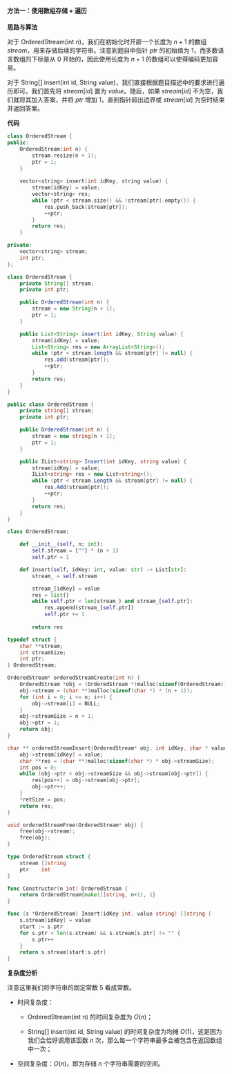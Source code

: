 #### 方法一：使用数组存储 + 遍历

**思路与算法**

对于 $\text{OrderedStream(int n)}$，我们在初始化时开辟一个长度为 $n+1$ 的数组 $\textit{stream}$，用来存储后续的字符串。注意到题目中指针 $\textit{ptr}$ 的初始值为 $1$，而多数语言数组的下标是从 $0$ 开始的，因此使用长度为 $n+1$ 的数组可以使得编码更加容易。

对于 $\text{String[] insert(int id, String value)}$，我们直接根据题目描述中的要求进行遍历即可。我们首先将 $\textit{stream}[\textit{id}]$ 置为 $\textit{value}$。随后，如果 $\textit{stream}[\textit{id}]$ 不为空，我们就将其加入答案，并将 $\textit{ptr}$ 增加 $1$，直到指针超出边界或 $\textit{stream}[\textit{id}]$ 为空时结束并返回答案。

**代码**

```C++ [sol1-C++]
class OrderedStream {
public:
    OrderedStream(int n) {
        stream.resize(n + 1);
        ptr = 1;
    }
    
    vector<string> insert(int idKey, string value) {
        stream[idKey] = value;
        vector<string> res;
        while (ptr < stream.size() && !stream[ptr].empty()) {
            res.push_back(stream[ptr]);
            ++ptr;
        }
        return res;
    }

private:
    vector<string> stream;
    int ptr;
};
```

```Java [sol1-Java]
class OrderedStream {
    private String[] stream;
    private int ptr;

    public OrderedStream(int n) {
        stream = new String[n + 1];
        ptr = 1;
    }

    public List<String> insert(int idKey, String value) {
        stream[idKey] = value;
        List<String> res = new ArrayList<String>();
        while (ptr < stream.length && stream[ptr] != null) {
            res.add(stream[ptr]);
            ++ptr;
        }
        return res;
    }
}
```

```C# [sol1-C#]
public class OrderedStream {
    private string[] stream;
    private int ptr;

    public OrderedStream(int n) {
        stream = new string[n + 1];
        ptr = 1;
    }

    public IList<string> Insert(int idKey, string value) {
        stream[idKey] = value;
        IList<string> res = new List<string>();
        while (ptr < stream.Length && stream[ptr] != null) {
            res.Add(stream[ptr]);
            ++ptr;
        }
        return res;
    }
}
```

```Python [sol1-Python3]
class OrderedStream:

    def __init__(self, n: int):
        self.stream = [""] * (n + 1)
        self.ptr = 1

    def insert(self, idKey: int, value: str) -> List[str]:
        stream_ = self.stream

        stream_[idKey] = value
        res = list()
        while self.ptr < len(stream_) and stream_[self.ptr]:
            res.append(stream_[self.ptr])
            self.ptr += 1
        
        return res
```

```C [sol1-C]
typedef struct {
    char **stream;
    int streamSize;
    int ptr;
} OrderedStream;

OrderedStream* orderedStreamCreate(int n) {
    OrderedStream *obj = (OrderedStream *)malloc(sizeof(OrderedStream));
    obj->stream = (char **)malloc(sizeof(char *) * (n + 1));
    for (int i = 0; i <= n; i++) {
        obj->stream[i] = NULL;
    }
    obj->streamSize = n + 1;
    obj->ptr = 1;
    return obj;
}

char ** orderedStreamInsert(OrderedStream* obj, int idKey, char * value, int* retSize) {
    obj->stream[idKey] = value;
    char **res = (char **)malloc(sizeof(char *) * obj->streamSize);
    int pos = 0;
    while (obj->ptr < obj->streamSize && obj->stream[obj->ptr]) {
        res[pos++] = obj->stream[obj->ptr];
        obj->ptr++;
    }
    *retSize = pos;
    return res;
}

void orderedStreamFree(OrderedStream* obj) {
    free(obj->stream);
    free(obj);
}
```

```go [sol1-Golang]
type OrderedStream struct {
    stream []string
    ptr    int
}

func Constructor(n int) OrderedStream {
    return OrderedStream{make([]string, n+1), 1}
}

func (s *OrderedStream) Insert(idKey int, value string) []string {
    s.stream[idKey] = value
    start := s.ptr
    for s.ptr < len(s.stream) && s.stream[s.ptr] != "" {
        s.ptr++
    }
    return s.stream[start:s.ptr]
}
```

**复杂度分析**

注意这里我们将字符串的固定常数 $5$ 看成常数。

- 时间复杂度：

    - $\text{OrderedStream(int n)}$ 的时间复杂度为 $O(n)$；
    
    - $\text{String[] insert(int id, String value)}$ 的时间复杂度为均摊 $O(1)$，这是因为我们会恰好调用该函数 $n$ 次，那么每一个字符串最多会被包含在返回数组中一次；    

- 空间复杂度：$O(n)$，即为存储 $n$ 个字符串需要的空间。